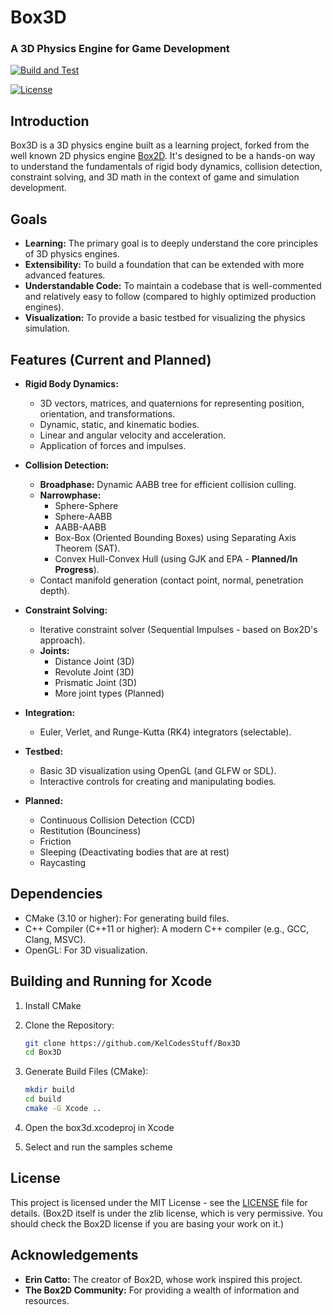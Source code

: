 # Box3D 
### A 3D Physics Engine for Game Development

[![Build and Test](https://github.com/KelCodesStuff/Box3D/actions/workflows/build.yml/badge.svg?branch=main)](https://github.com/KelCodesStuff/Box3D/actions/workflows/build.yml)

[![License](https://img.shields.io/badge/license-MIT-blue.svg)](LICENSE) 
## Introduction

Box3D is a 3D physics engine built as a learning project, forked from the well known 2D physics engine [Box2D](https://box2d.org/).  It's designed to be a hands-on way to understand the fundamentals of rigid body dynamics, collision detection, constraint solving, and 3D math in the context of game and simulation development.

## Goals

*   **Learning:** The primary goal is to deeply understand the core principles of 3D physics engines.
*   **Extensibility:** To build a foundation that can be extended with more advanced features.
*   **Understandable Code:** To maintain a codebase that is well-commented and relatively easy to follow (compared to highly optimized production engines).
*   **Visualization:** To provide a basic testbed for visualizing the physics simulation.

## Features (Current and Planned)

*   **Rigid Body Dynamics:**
    *   3D vectors, matrices, and quaternions for representing position, orientation, and transformations.
    *   Dynamic, static, and kinematic bodies.
    *   Linear and angular velocity and acceleration.
    *   Application of forces and impulses.


* **Collision Detection:**
    *   **Broadphase:** Dynamic AABB tree for efficient collision culling.
    *   **Narrowphase:**
        *   Sphere-Sphere
        *   Sphere-AABB
        *   AABB-AABB
        *   Box-Box (Oriented Bounding Boxes) using Separating Axis Theorem (SAT).
        *   Convex Hull-Convex Hull (using GJK and EPA - **Planned/In Progress**).
    *   Contact manifold generation (contact point, normal, penetration depth).

  
* **Constraint Solving:**
    *   Iterative constraint solver (Sequential Impulses - based on Box2D's approach).
    *   **Joints:**
        *   Distance Joint (3D)
        *   Revolute Joint (3D)
        *   Prismatic Joint (3D)
        *   More joint types (Planned)


*   **Integration:**
    *   Euler, Verlet, and Runge-Kutta (RK4) integrators (selectable).


*   **Testbed:**
    *   Basic 3D visualization using OpenGL (and GLFW or SDL).
    *   Interactive controls for creating and manipulating bodies.


* **Planned:**
    *	Continuous Collision Detection (CCD)
    *	Restitution (Bounciness)
    *	Friction
    *	Sleeping (Deactivating bodies that are at rest)
    *	Raycasting

## Dependencies

*   CMake (3.10 or higher): For generating build files.
*   C++ Compiler (C++11 or higher):  A modern C++ compiler (e.g., GCC, Clang, MSVC).
*   OpenGL: For 3D visualization.

## Building and Running for Xcode

1. Install CMake 
2. Clone the Repository:
    ```bash
    git clone https://github.com/KelCodesStuff/Box3D
    cd Box3D
    ```

3.  Generate Build Files (CMake):
    ```bash
    mkdir build
    cd build
    cmake -G Xcode ..
    ```
    
4. Open the box3d.xcodeproj in Xcode
5. Select and run the samples scheme 

## License

This project is licensed under the MIT License - see the [LICENSE](LICENSE) file for details. (Box2D itself is under the zlib license, which is very permissive. You should check the Box2D license if you are basing your work on it.)

## Acknowledgements

*   **Erin Catto:**  The creator of Box2D, whose work inspired this project.
*   **The Box2D Community:**  For providing a wealth of information and resources.
